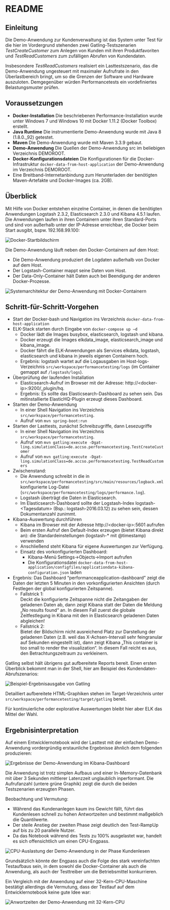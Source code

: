 # README

## Einleitung

Die Demo-Anwendung zur Kundenverwaltung ist das System unter Test für die hier im Vordergrund stehenden zwei Gatling-Testszenarien _TestCreateCustomer_ zum Anlegen von Kunden mit ihren Produktfavoriten und _TestReadCustomers_ zum zufälligen Abrufen von Kundendaten.

Insbesondere _TestReadCustomers_ realisiert ein Lasttestszenario, das die Demo-Anwendung ungesteuert mit maximaler Aufrufrate in den Überlastbereich bringt, um so die Grenzen der Software und Hardware auszuloten. Demgegenüber würden Performancetests ein vordefiniertes Belastungsmuster prüfen.

## Voraussetzungen

* **Docker-Installation**
Die beschriebenen Performance-Installation wurde unter Windows 7 und Windows 10 mit Docker 1.11.2 (Docker Toolbox) erstellt.
* **Java Runtime**
Die instrumentierte Demo-Anwendung wurde mit Java 8 (1.8.0._92) getestet.
* **Maven**
Die Demo-Anwendung wurde mit Maven 3.3.9 gebaut.
* **Demo-Anwendung**
Die Quellen der Demo-Anwendung src im beliebigen Verzeichnis DEMOROOT.
* **Docker-Konfigurationsdateien**
Die Konfigurationen für die Docker-Infrastruktur `docker-data-from-host-application` der Demo-Anwendung im Verzeichnis DEMOROOT.
* Eine Breitband-Internetanbindung zum Herunterladen der benötigten Maven-Artefakte und Docker-Images (ca. 2GB).


## Überblick

Mit Hilfe von Docker entstehen einzelne Container, in denen die benötigten Anwendungen Logstash 2.3.2, Elasticsearch 2.3.0 und Kibana 4.5.1 laufen. Die Anwendungen laufen in ihren Containern unter ihren Standard-Ports und sind von außerhalb unter der IP-Adresse erreichbar, die Docker beim Start ausgibt, bspw. 192.168.99.100:

![](images/Docker-Startup-Screen.png "Docker-Startbildschirm")

Die Demo-Anwendung läuft neben den Docker-Containern auf dem Host:

* Die Demo-Anwendung produziert die Logdaten außerhalb von Docker auf dem Host.
* Der Logstash-Container mappt seine Daten vom Host.
* Der Data-Only-Container hält Daten auch bei Beendigung der anderen Docker-Prozesse.

![](images/Demo-Anwendung-Systemarchitektur.png "Systemarchitektur der Demo-Anwendung mit Docker-Containern")

## Schritt-für-Schritt-Vorgehen

* Start der Docker-bash und Navigation ins Verzeichnis `docker-data-from-host-application` 
* ELK-Stack starten durch Eingabe von `docker-compose up –d`
    * Docker lädt die Images busybox, elasticsearch, logstash und kibana.
    * Docker erzeugt die Images elkdata_image, elasticsearch_image und kibana_image.
    * Docker fährt die ELK-Anwendungen als Services elkdata, logstash, elasticsearch und kibana in jeweils eigenen Containern hoch.
    * Ergebnis: 
logstash wartet auf die Logausgaben im Host-logs-Verzeichnis `src/workspace/performancetesting/logs` (im Container gemappt auf `/logstash/logs`).
* Überprüfung der laufenden Installation
    * Elasticsearch-Aufruf im Browser mit der Adresse: http://<docker-ip\>:9200/_plugin/hq.
    * Ergebnis: Es sollte das Elasticsearch-Dashboard zu sehen sein. Das mitinstallierte ElasticHQ-Plugin erzeugt dieses Dashboard. 
* Starten der Demo-Anwendung
    * In einer Shell Navigation ins Verzeichnis `src/workspace/performancetesting`.
    * Aufruf von `mvn spring-boot:run` 
* Starten der Lasttests, zunächst Schreibzugriffe, dann Lesezugriffe
    * In einer Shell Navigation ins Verzeichnis `src/workspace/performancetesting`. 
    * Aufruf von `mvn gatling:execute -Dgat-ling.simulationClass=de.accso.performancetesting.TestCreateCustomer`
    * Aufruf von `mvn gatling:execute -Dgat-ling.simulationClass=de.accso.performancetesting.TestReadCustomers`
* Zwischenstand:
    * Die Anwendung schreibt in die in `src/workspace/performancetesting/src/main/resources/logback.xml` konfigurierte Log-Datei (`src/workspace/performancetesting/logs/performance.log`).
    * Logstash überträgt die Daten in Elasticsearch.
    * Im Elasticsearch-Dashboard sollte der Logstash-Index logstash-\<Tagesdatum\> (Bsp.: logstash-2016.03.12) zu sehen sein, dessen Dokumentanzahl zunimmt.
* Kibana-Auswertung durchführen
    * Kibana im Browser mit der Adresse http://<docker-ip\>:5601 aufrufen
    * Beim ersten Aufruf den Default-Index erzeugen (bietet Kibana direkt an): die Standardeinstellungen (logstash-* mit @timestamp) verwenden
    * Anschließend steht Kibana für eigene Auswertungen zur Verfügung.
    * Einsatz des vorkonfigurierten Dashboard: 
        * Kibana-Menü Settings->Objects->Import aufrufen
        * Die Konfigurationsdatei `docker-data-from-host-application/configfiles/applicationdata-kibana-configuration.json` laden
* Ergebnis:
Das Dashboard “performanceapplication-dashboard” zeigt die Daten der letzten 5 Minuten in den vorkonfigurierten Ansichten (durch Festlegen der global konfigurierten Zeitspanne).
    * Fallstrick 1: 	
Deckt die konfigurierte Zeitspanne nicht die Zeitangaben der geladenen Daten ab, dann zeigt Kibana statt der Daten die Meldung „No results found“ an. In diesem Fall zuerst die globale Zeitfestlegung in Kibana mit den in Elasticsearch geladenen Daten abgleichen!
    * Fallstrick 2: 	
Bietet der Bildschirm nicht ausreichend Platz zur Darstellung der geladenen Daten (z.B. weil das X-Achsen-Intervall sehr feingranular auf Sekunden eingestellt ist), dann zeigt Kibana „This container is too small to render the visualization“. In diesem Fall reicht es aus, den Betrachtungszeitraum zu verkleinern.

Gatling selbst hält übrigens gut aufbereitete Reports bereit. Einen ersten Überblick bekommt man in der Shell, hier am Beispiel des Kundendaten-Abrufszenarios:

![](images/Gatling-Beispiel-Report.png "Beispiel-Ergebnisausgabe von Gatling")

Detailliert aufbereitete HTML-Graphiken stehen im Target-Verzeichnis unter `src/workspace/performancetesting/target/gatling` bereit.

Für kontinuierliche oder explorative Auswertungen bleibt hier aber ELK das Mittel der Wahl.

## Ergebnisinterpretation

Auf einem Entwicklernotebook wird der Lasttest mit der einfachen Demo-Anwendung vordergründig erstaunliche Ergebnisse ähnlich dem folgenden produzieren:

![](images/Kibana-Dashboard.png "Ergebnisse der Demo-Anwendung im Kibana-Dashboard")

Die Anwendung ist trotz simplen Aufbaus und einer In-Memory-Datenbank mit über 3 Sekunden mittlerer Latenzzeit unglaublich inperformant. Die Aufrufanzahl (untere grüne Graphik) zeigt die durch die beiden Testszenarien erzeugten Phasen. 

Beobachtung und Vermutung:

* Während das Kundenanlegen kaum ins Gewicht fällt, führt das Kundenlesen schnell zu hohen Antwortzeiten und bestimmt maßgeblich die Quantilwerte.
* Der steile Anstieg der zweiten Phase zeigt deutlich den Test-RampUp auf bis zu 20 parallele Nutzer.
* Da das Notebook während des Tests zu 100% ausgelastet war, handelt es sich offensichtlich um einen CPU-Engpass.	

![](images/CPU-Auslastung-der-Demo-Anwendung-beim-Lesen.png "CPU-Auslastung der Demo-Anwendung in der Phase Kundenlesen")

Grundsätzlich könnte der Engpass auch die Folge des stark vereinfachten Testaufbaus sein, in dem sowohl die Docker-Container als auch die Anwendung, als auch der Testtreiber um die Betriebsmittel konkurrieren. 

Ein Vergleich mit der Anwendung auf einer 32-Kern-CPU-Maschine bestätigt allerdings die Vermutung, dass der Testlauf auf dem Entwicklernotebook keine gute Idee war:

![](images/Anwortzeiten-mit-32-Kern-CPU.png "Anwortzeiten der Demo-Anwendung mit 32-Kern-CPU")
